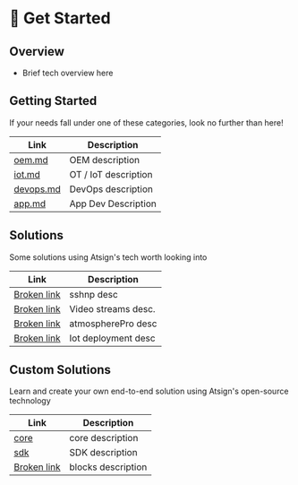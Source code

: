# 👋 Get Started

## Overview

* Brief tech overview here

## Getting Started

If your needs fall under one of these categories, look no further than here!

<table data-card-size="large" data-column-title-hidden data-view="cards"><thead><tr><th data-card-target data-type="content-ref">Link</th><th>Description</th></tr></thead><tbody><tr><td><a href="oem.md">oem.md</a></td><td>OEM description</td></tr><tr><td><a href="iot.md">iot.md</a></td><td>OT / IoT description</td></tr><tr><td><a href="devops.md">devops.md</a></td><td>DevOps description</td></tr><tr><td><a href="app.md">app.md</a></td><td>App Dev Description</td></tr></tbody></table>

## Solutions

Some solutions using Atsign's tech worth looking into

<table data-card-size="large" data-column-title-hidden data-view="cards"><thead><tr><th data-card-target data-type="content-ref">Link</th><th>Description</th></tr></thead><tbody><tr><td><a href="broken-reference">Broken link</a></td><td>sshnp desc</td></tr><tr><td><a href="broken-reference">Broken link</a></td><td>Video streams desc.</td></tr><tr><td><a href="broken-reference">Broken link</a></td><td>atmospherePro desc</td></tr><tr><td><a href="broken-reference">Broken link</a></td><td>Iot deployment desc</td></tr></tbody></table>

## Custom Solutions

Learn and create your own end-to-end solution using Atsign's open-source technology

<table data-column-title-hidden data-view="cards"><thead><tr><th data-card-target data-type="content-ref">Link</th><th>Description</th></tr></thead><tbody><tr><td><a href="../learn/core/">core</a></td><td>core description</td></tr><tr><td><a href="../learn/sdk/">sdk</a></td><td>SDK description</td></tr><tr><td><a href="broken-reference">Broken link</a></td><td>blocks description</td></tr></tbody></table>
